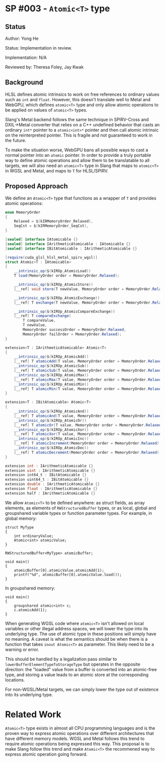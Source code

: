 SP #003 - `Atomic<T>` type
==============


Status
------

Author: Yong He

Status: Implementation in review.

Implementation: N/A

Reviewed by: Theresa Foley, Jay Kwak

Background
----------

HLSL defines atomic intrinsics to work on free references to ordinary values such as `int` and `float`. However, this doesn't translate well to Metal and WebGPU,
which defines `atomic<T>` type and only allow atomic operations to be applied on values of `atomic<T>` types.

Slang's Metal backend follows the same technique in SPIRV-Cross and DXIL->Metal converter that relies on a C++ undefined behavior that casts an ordinary `int*` pointer to a `atomic<int>*` pointer
and then call atomic intrinsic on the reinterpreted pointer. This is fragile and not guaranteed to work in the future.

To make the situation worse, WebGPU bans all possible ways to cast a normal pointer into an `atomic` pointer. In order to provide a truly portable way to define
atomic operations and allow them to be translatable to all targets, we will also need an `atomic<T>` type in Slang that maps to `atomic<T>` in WGSL and Metal, and maps to
`T` for HLSL/SPIRV.


Proposed Approach
-----------------

We define an `Atomic<T>` type that functions as a wrapper of `T` and provides atomic operations:
```csharp
enum MemoryOrder
{
    Relaxed = $(kIRMemoryOrder_Relaxed),
    SeqCst = $(kIRMemoryOrder_SeqCst),
}

[sealed] interface IAtomicable {}
[sealed] interface IArithmeticAtomicable : IAtomicable {}
[sealed] interface IBitAtomicable : IArithmeticAtomicable {}

[require(cuda_glsl_hlsl_metal_spirv_wgsl)]
struct Atomic<T : IAtomicable>
{
    __intrinsic_op($(kIROp_AtomicLoad))
    T load(MemoryOrder order = MemoryOrder.Relaxed);

    __intrinsic_op($(kIROp_AtomicStore))
    [__ref] void store(T newValue, MemoryOrder order = MemoryOrder.Relaxed);

    __intrinsic_op($(kIROp_AtomicExchange))
    [__ref] T exchange(T newValue, MemoryOrder order = MemoryOrder.Relaxed); // returns old value

    __intrinsic_op($(kIROp_AtomicCompareExchange))
    [__ref] T compareExchange(
        T compareValue,
        T newValue,
        MemoryOrder successOrder = MemoryOrder.Relaxed,
        MemoryOrder failOrder = MemoryOrder.Relaxed);
}

extension<T : IArithmeticAtomicable> Atomic<T>
{
    __intrinsic_op($(kIROp_AtomicAdd))
    [__ref] T atomicAdd(T value, MemoryOrder order = MemoryOrder.Relaxed); // returns original value
    __intrinsic_op($(kIROp_AtomicSub))
    [__ref] T atomicSub(T value, MemoryOrder order = MemoryOrder.Relaxed); // returns original value
    __intrinsic_op($(kIROp_AtomicMax))
    [__ref] T atomicMax(T value, MemoryOrder order = MemoryOrder.Relaxed); // returns original value
    __intrinsic_op($(kIROp_AtomicMin))
    [__ref] T atomicMin(T value, MemoryOrder order = MemoryOrder.Relaxed); // returns original value
}

extension<T : IBitAtomicable> Atomic<T>
{
    __intrinsic_op($(kIROp_AtomicAnd))
    [__ref] T atomicAnd(T value, MemoryOrder order = MemoryOrder.Relaxed); // returns original value
    __intrinsic_op($(kIROp_AtomicOr))
    [__ref] T atomicOr(T value, MemoryOrder order = MemoryOrder.Relaxed);  // returns original value
    __intrinsic_op($(kIROp_AtomicXor))
    [__ref] T atomicXor(T value, MemoryOrder order = MemoryOrder.Relaxed); // returns original value
    __intrinsic_op($(kIROp_AtomicInc))
    [__ref] T atomicIncrement(MemoryOrder order = MemoryOrder.Relaxed); // returns original value
    __intrinsic_op($(kIROp_AtomicDec))
    [__ref] T atomicDecrement(MemoryOrder order = MemoryOrder.Relaxed); // returns original value
}

extension int : IArithmeticAtomicable {}
extension uint : IArithmeticAtomicable {}
extension int64_t : IBitAtomicable {}
extension uint64_t : IBitAtomicable {}
extension double : IArithmeticAtomicable {}
extension float : IArithmeticAtomicable {}
extension half : IArithmeticAtomicable {}
```

We allow `Atomic<T>` to be defined anywhere: as struct fields, as array elements, as elements of `RWStructuredBuffer` types,
or as local, global and groupshared variable types or function parameter types. For example, in global memory:

```hlsl
struct MyType
{
    int ordinaryValue;
    Atomic<int> atomicValue;
}

RWStructuredBuffer<MyType> atomicBuffer;

void main()
{
    atomicBuffer[0].atomicValue.atomicAdd(1);
    printf("%d", atomicBuffer[0].atomicValue.load());
}
```

In groupshared memory:

```hlsl
void main()
{
    groupshared atomic<int> c;
    c.atomicAdd(1);
}
```

When generating WGSL code where `atomic<T>` isn't allowed on local variables or other illegal address spaces, we will lower the type
into its underlying type. The use of atomic type in these positions will simply have no meaning. A caveat is what the semantics should be
when there is a function that takes `inout Atomic<T>` as parameter. This likely need to be a warning or error.

This should be handled by a legalization pass similar to `lowerBufferElementTypeToStorageType` but operates
in the opposite direction: the "loaded" value from a buffer is converted into an atomic-free type, and storing a value leads to an
atomic store at the corresponding locations.

For non-WGSL/Metal targets, we can simply lower the type out of existence into its underlying type.

# Related Work

`Atomic<T>` type exists in almost all CPU programming languages and is the proven way to express atomic operations over different
architectures that have different memory models. WGSL and Metal follows this trend to require atomic operations being expressed
this way. This proposal is to make Slang follow this trend and make `Atomic<T>` the recommened way to express atomic operation
going forward.